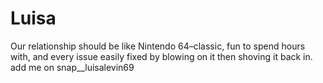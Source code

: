 # Luisa
Our relationship should be like Nintendo 64–classic, fun to spend hours with, and every issue easily fixed by blowing on it then shoving it back in. add me on snap__luisalevin69
